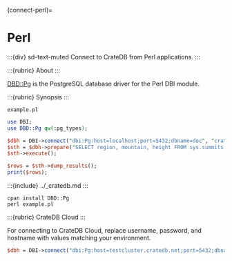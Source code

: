 (connect-perl)=

# Perl

:::{div} sd-text-muted
Connect to CrateDB from Perl applications.
:::

:::{rubric} About
:::

[DBD::Pg] is the PostgreSQL database driver for the Perl DBI module.

:::{rubric} Synopsis
:::

`example.pl`
```perl
use DBI;
use DBD::Pg qw(:pg_types);

$dbh = DBI->connect("dbi:Pg:host=localhost;port=5432;dbname=doc", "crate", "crate", {AutoCommit => 0});
$sth = $dbh->prepare("SELECT region, mountain, height FROM sys.summits ORDER BY height DESC LIMIT 3");
$sth->execute();

$rows = $sth->dump_results();
print($rows);
```

:::{include} ../_cratedb.md
:::
```shell
cpan install DBD::Pg
perl example.pl
```

:::{rubric} CrateDB Cloud
:::

For connecting to CrateDB Cloud,
replace username, password, and hostname with values matching
your environment.
```perl
$dbh = DBI->connect("dbi:Pg:host=testcluster.cratedb.net;port=5432;dbname=doc", "admin", "password", {AutoCommit => 0});
```


[DBD::Pg]: https://metacpan.org/pod/DBD::Pg
